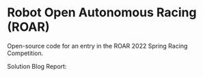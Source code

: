 # Robot Open Autonomous Racing (ROAR)

Open-source code for an entry in the ROAR 2022 Spring Racing Competition.

Solution Blog Report: 
